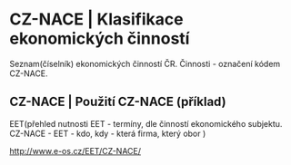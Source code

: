 # CZ-NACE | Klasifikace ekonomických činností
Seznam(číselník) ekonomických činností ČR. Činnosti - označení kódem CZ-NACE. 
## CZ-NACE | Použití CZ-NACE (příklad)
EET(přehled nutnosti EET - termíny, dle činností ekonomického subjektu. CZ-NACE - EET - kdo, kdy - která firma, který obor )

http://www.e-os.cz/EET/CZ-NACE/
